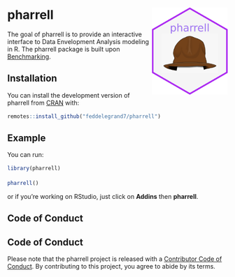 
<!-- README.md is generated from README.Rmd. Please edit that file -->

# pharrell <a><img src='man/figures/hex.png' align="right" height="200" /></a>

<!-- badges: start -->

<!-- badges: end -->

The goal of pharrell is to provide an interactive interface to Data
Envelopment Analysis modeling in R. The pharrell package is built upon
[Benchmarking](https://cran.r-project.org/web/packages/Benchmarking/Benchmarking.pdf).

## Installation

You can install the development version of pharrell from
[CRAN](https://CRAN.R-project.org) with:

``` r
remotes::install_github("feddelegrand7/pharrell")
```

## Example

You can run:

``` r
library(pharrell)

pharrell()
```

or if you’re working on RStudio, just click on **Addins** then
**pharrell**.

## Code of Conduct

## Code of Conduct

Please note that the pharrell project is released with a [Contributor
Code of
Conduct](https://contributor-covenant.org/version/2/0/CODE_OF_CONDUCT.html).
By contributing to this project, you agree to abide by its terms.

